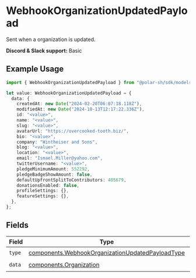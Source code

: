 # WebhookOrganizationUpdatedPayload

Sent when a organization is updated.

**Discord & Slack support:** Basic

## Example Usage

```typescript
import { WebhookOrganizationUpdatedPayload } from "@polar-sh/sdk/models/components";

let value: WebhookOrganizationUpdatedPayload = {
  data: {
    createdAt: new Date("2024-02-20T06:07:18.118Z"),
    modifiedAt: new Date("2024-10-13T12:17:22.336Z"),
    id: "<value>",
    name: "<value>",
    slug: "<value>",
    avatarUrl: "https://overcooked-tooth.biz/",
    bio: "<value>",
    company: "Wintheiser and Sons",
    blog: "<value>",
    location: "<value>",
    email: "Ismael.Miller@yahoo.com",
    twitterUsername: "<value>",
    pledgeMinimumAmount: 552292,
    pledgeBadgeShowAmount: false,
    defaultUpfrontSplitToContributors: 405679,
    donationsEnabled: false,
    profileSettings: {},
    featureSettings: {},
  },
};
```

## Fields

| Field                                                                                                                | Type                                                                                                                 | Required                                                                                                             | Description                                                                                                          |
| -------------------------------------------------------------------------------------------------------------------- | -------------------------------------------------------------------------------------------------------------------- | -------------------------------------------------------------------------------------------------------------------- | -------------------------------------------------------------------------------------------------------------------- |
| `type`                                                                                                               | [components.WebhookOrganizationUpdatedPayloadType](../../models/components/webhookorganizationupdatedpayloadtype.md) | :heavy_check_mark:                                                                                                   | N/A                                                                                                                  |
| `data`                                                                                                               | [components.Organization](../../models/components/organization.md)                                                   | :heavy_check_mark:                                                                                                   | N/A                                                                                                                  |